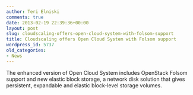 ```yaml
---
author: Teri Elniski
comments: true
date: 2013-02-19 22:39:36+00:00
layout: post
slug: cloudscaling-offers-open-cloud-system-with-folsom-support
title: Cloudscaling offers Open Cloud System with Folsom support
wordpress_id: 5737
old_categories:
- News
---
```


The enhanced version of Open Cloud System includes OpenStack Folsom support and new elastic block storage, a network disk solution that gives persistent, expandable and elastic block-level storage volumes.
